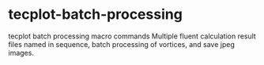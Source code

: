 # tecplot-batch-processing
tecplot batch processing macro commands
Multiple fluent calculation result files named in sequence, batch processing of vortices, and save jpeg images.
